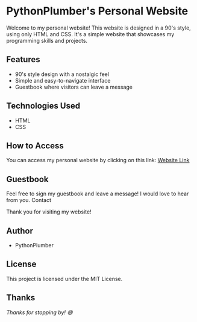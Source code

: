 # PythonPlumber's Personal Website

Welcome to my personal website! This website is designed in a 90's style, using only HTML and CSS. It's a simple website that showcases my programming skills and projects.

## Features

- 90's style design with a nostalgic feel
- Simple and easy-to-navigate interface
- Guestbook where visitors can leave a message

## Technologies Used

- HTML
- CSS

## How to Access

You can access my personal website by clicking on this link: 
<a href="pythonplumber.github.io">Website Link</a>


## Guestbook

Feel free to sign my guestbook and leave a message! I would love to hear from you.
Contact

Thank you for visiting my website!

## Author

- PythonPlumber

## License

This project is licensed under the MIT License.

## Thanks

*Thanks for stopping by! 😄*
